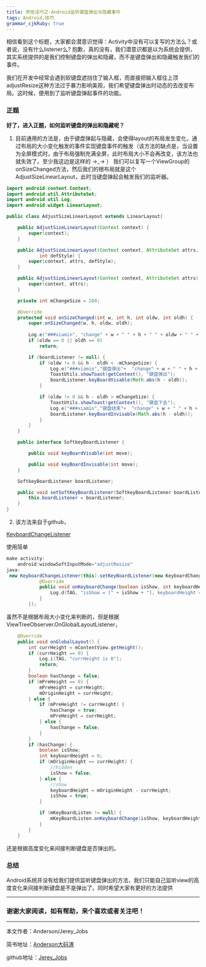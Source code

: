 ```yaml
---
title: 奇技淫巧之-Android监听键盘弹出与隐藏事件
tags: Android,技巧
grammar_cjkRuby: true
---
```


相信看到这个标题，大家都会潜意识觉得：Activity中没有可以复写的方法么？或者说，没有什么listener么?
抱歉，真的没有，我们潜意识都是以为系统会提供，其实系统提供的是我们控制键盘的弹出和隐藏，而不是键盘弹出和隐藏触发我们的事件。

我们在开发中经常会遇到软键盘遮挡住了输入框，而直接把输入框往上顶adjustResize这种方法过于暴力影响美观，我们希望键盘弹出时动态的去改变布局。这时候，便用到了监听键盘弹起事件的功能。

### 正题
**好了，进入正题，如何监听键盘的弹出和隐藏呢？**
1. 目前通用的方法是，由于键盘弹起与隐藏，会使得layout的布局发生变化，通过布局的大小变化触发的事件实现键盘事件的触发（该方法的缺点是，当设置为全屏模式时，由于布局强制充满全屏，此时布局大小不会再改变，该方法也就失效了。至少我这边是这样的 ->_-> ）
我们可以复写一个ViewGroup的onSizeChanged方法，然后我们的根布局就是这个AdjustSizeLinearLayout，此时当键盘弹起会触发我们的监听器。

``` java
import android.content.Context;
import android.util.AttributeSet;
import android.util.Log;
import android.widget.LinearLayout;

public class AdjustSizeLinearLayout extends LinearLayout{

    public AdjustSizeLinearLayout(Context context) {
        super(context);
    }

    public AdjustSizeLinearLayout(Context context, AttributeSet attrs,
            int defStyle) {
        super(context, attrs, defStyle);
    }

    public AdjustSizeLinearLayout(Context context, AttributeSet attrs) {
        super(context, attrs);
    }

    private int mChangeSize = 200;

    @Override
    protected void onSizeChanged(int w, int h, int oldw, int oldh) {
        super.onSizeChanged(w, h, oldw, oldh);
        
        Log.e("###xiamin", "change" + w + " " + h + " " + oldw + " " + oldh);
        if (oldw == 0 || oldh == 0)
            return;

        if (boardListener != null) {
            if (oldw != 0 && h - oldh < -mChangeSize) {
                Log.e("###xiamin","键盘弹出"+  "change" + w + " " + h + " " + oldw + " " + oldh);
                ToastUtils.showToast(getContext(), "键盘弹出");
                boardListener.keyBoardVisable(Math.abs(h - oldh));
            }

            if (oldw != 0 && h - oldh > mChangeSize) {
                ToastUtils.showToast(getContext(), "键盘下去");
                Log.e("###xiamin","键盘结束"+  "change" + w + " " + h + " " + oldw + " " + oldh);
                boardListener.keyBoardInvisable(Math.abs(h - oldh));
            }
        }
    }

    public interface SoftkeyBoardListener {

        public void keyBoardVisable(int move);

        public void keyBoardInvisable(int move);
    }

    SoftkeyBoardListener boardListener;

    public void setSoftKeyBoardListener(SoftkeyBoardListener boardListener) {
        this.boardListener = boardListener;
    }
}
```

2. 该方法来自于github，

[KeyboardChangeListener][1]

使用简单

``` java
make activity:
	android:windowSoftInputMode="adjustResize"
java:
 new KeyboardChangeListener(this).setKeyBoardListener(new KeyboardChangeListener.KeyBoardListener() {
            @Override
            public void onKeyboardChange(boolean isShow, int keyboardHeight) {
                Log.d(TAG, "isShow = [" + isShow + "], keyboardHeight = [" + keyboardHeight + "]");
            }
        });
```
虽然不是根据布局大小变化来判断的，但是根据ViewTreeObserver.OnGlobalLayoutListener，

``` java
    @Override
    public void onGlobalLayout() {
        int currHeight = mContentView.getHeight();
        if (currHeight == 0) {
            Log.i(TAG, "currHeight is 0");
            return;
        }
        boolean hasChange = false;
        if (mPreHeight == 0) {
            mPreHeight = currHeight;
            mOriginHeight = currHeight;
        } else {
            if (mPreHeight != currHeight) {
                hasChange = true;
                mPreHeight = currHeight;
            } else {
                hasChange = false;
            }
        }
        if (hasChange) {
            boolean isShow;
            int keyboardHeight = 0;
            if (mOriginHeight == currHeight) {
                //hidden
                isShow = false;
            } else {
                //show
                keyboardHeight = mOriginHeight - currHeight;
                isShow = true;
            }

            if (mKeyBoardListen != null) {
                mKeyBoardListen.onKeyboardChange(isShow, keyboardHeight);
            }
        }
    }
```
还是根据高度变化来间接判断键盘是否弹出的。

### 总结

Android系统并没有给我们提供监听键盘弹出的方法，我们只能自己监听view的高度变化来间接判断键盘是不是弹出了。同时希望大家有更好的方法提供


 ----------
 ### 谢谢大家阅读，如有帮助，来个喜欢或者关注吧！

 ----------
 本文作者：Anderson/Jerey_Jobs

 简书地址：[Anderson大码渣][2]

 github地址：[Jerey_Jobs][3]


  [1]: https://github.com/yescpu/KeyboardChangeListener
  [2]: http://www.jianshu.com/users/016a5ba708a0/latest_articles
  [3]: https://github.com/Jerey-Jobs

